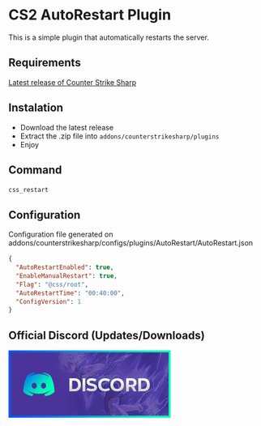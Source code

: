 # CS2 AutoRestart Plugin


This is a simple plugin that automatically restarts the server.

## Requirements
[Latest release of Counter Strike Sharp](https://github.com/roflmuffin/CounterStrikeSharp)


## Instalation
- Download the latest release
- Extract the .zip file into `addons/counterstrikesharp/plugins`
- Enjoy

## Command

`css_restart`

## Configuration

Configuration file generated on addons/counterstrikesharp/configs/plugins/AutoRestart/AutoRestart.json
```json
{
  "AutoRestartEnabled": true,
  "EnableManualRestart": true,
  "Flag": "@css/root",
  "AutoRestartTime": "00:40:00",
  "ConfigVersion": 1
}
```

## Official Discord (Updates/Downloads)
<a href="https://discord.gg/d5uvMmUpuE"><img src="./discord.png"></a>
